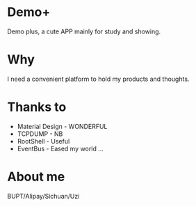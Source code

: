 # Demo+
Demo plus, a cute APP mainly for study and showing.

# Why
I need a convenient platform to hold my products and thoughts.

# Thanks to
* Material Design - WONDERFUL
* TCPDUMP - NB
* RootShell - Useful
* EventBus - Eased my world
...

# About me
BUPT/Alipay/Sichuan/Uzi
